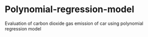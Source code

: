 # Polynomial-regression-model
Evaluation of carbon dioxide gas emission of car using polynomial regression model
